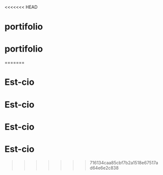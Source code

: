 <<<<<<< HEAD
# portifolio
# portifolio
=======
# Est-cio
# Est-cio
# Est-cio
# Est-cio
>>>>>>> 716134caa85cbf7b2a1518e67517ad64e6e2c838
